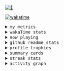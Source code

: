[![🐙](https://hits.seeyoufarm.com/api/count/incr/badge.svg?url=https%3A%2F%2Fgithub.com%2Fktnkk%2Fhit-counter&count_bg=%23070707&title_bg=%23070707&icon=&icon_color=%23E7E7E7&title=visitors&edge_flat=true)](https://hits.seeyoufarm.com)

[![wakatime](https://wakatime.com/badge/user/43ee8060-219a-4cc8-b7a0-9a681ab5a8a7.svg)](https://wakatime.com/@43ee8060-219a-4cc8-b7a0-9a681ab5a8a7)

<details>
  <summary> <samp>my metrics</samp></summary>
  
  <br>
  
 ![🐳](https://github.com/kkhys/kkhys/blob/main/github-metrics.svg)
  
  ***
</details>

<details>
  <summary> <samp>wakaTime stats</samp></summary>
  
  <br>
  
<!--START_SECTION:waka-->
![Code Time](http://img.shields.io/badge/Code%20Time-1%2C228%20hrs%2059%20mins-blue)

**🐱 My GitHub Data** 

> 📦 5.1 MB Used in GitHub's Storage 
 > 
> 🏆 2,696 Contributions in the Year 2023
 > 
> 💼 Opted to Hire
 > 
> 📜 3 Public Repositories 
 > 
> 🔑 58 Private Repositories 
 > 
**I'm an Early 🐤** 

```text
🌞 Morning                10519 commits       ███████████░░░░░░░░░░░░░░   43.85 % 
🌆 Daytime                5631 commits        ██████░░░░░░░░░░░░░░░░░░░   23.47 % 
🌃 Evening                6748 commits        ███████░░░░░░░░░░░░░░░░░░   28.13 % 
🌙 Night                  1093 commits        █░░░░░░░░░░░░░░░░░░░░░░░░   04.56 % 
```
📅 **I'm Most Productive on Monday** 

```text
Monday                   4582 commits        █████░░░░░░░░░░░░░░░░░░░░   19.10 % 
Tuesday                  4067 commits        ████░░░░░░░░░░░░░░░░░░░░░   16.95 % 
Wednesday                4331 commits        █████░░░░░░░░░░░░░░░░░░░░   18.05 % 
Thursday                 3908 commits        ████░░░░░░░░░░░░░░░░░░░░░   16.29 % 
Friday                   4156 commits        ████░░░░░░░░░░░░░░░░░░░░░   17.32 % 
Saturday                 1555 commits        ██░░░░░░░░░░░░░░░░░░░░░░░   06.48 % 
Sunday                   1392 commits        █░░░░░░░░░░░░░░░░░░░░░░░░   05.80 % 
```


📊 **This Week I Spent My Time On** 

```text
🕑︎ Time Zone: Asia/Tokyo

💬 Programming Languages: 
Other                    22 hrs 49 mins      ████████████░░░░░░░░░░░░░   46.36 % 
Java                     14 hrs 8 mins       ███████░░░░░░░░░░░░░░░░░░   28.71 % 
HTML                     3 hrs 53 mins       ██░░░░░░░░░░░░░░░░░░░░░░░   07.89 % 
SQL                      2 hrs 43 mins       █░░░░░░░░░░░░░░░░░░░░░░░░   05.54 % 
Play2                    2 hrs 38 mins       █░░░░░░░░░░░░░░░░░░░░░░░░   05.35 % 

🔥 Editors: 
IntelliJ                 24 hrs 20 mins      ████████████░░░░░░░░░░░░░   49.43 % 
Chrome                   22 hrs 49 mins      ████████████░░░░░░░░░░░░░   46.36 % 
WebStorm                 1 hr 56 mins        █░░░░░░░░░░░░░░░░░░░░░░░░   03.94 % 
DataGrip                 8 mins              ░░░░░░░░░░░░░░░░░░░░░░░░░   00.27 % 

💻 Operating System: 
Mac                      47 hrs 59 mins      ████████████████████████░   97.45 % 
Linux                    1 hr 15 mins        █░░░░░░░░░░░░░░░░░░░░░░░░   02.55 % 
```


 Last Updated on 2023/07/31 18:39:36 UTC
<!--END_SECTION:waka-->
  
  ***
</details>


<details>
  <summary> <samp>now playing</samp></summary>
  
  <br>
 
 [![🐟](https://spotify-github-profile.vercel.app/api/view?uid=31ryofms4dnv7mrohhepo4c4zgqu&cover_image=true&theme=default&show_offline=false&background_color=121212&bar_color=53b14f&bar_color_cover=false)](https://open.spotify.com/user/31ryofms4dnv7mrohhepo4c4zgqu)
  
  ***
</details>

<details>
  <summary> <samp>github readme stats</samp></summary>
  
  <br>
  
 <p align="left"> 
  <img alt="🐠" src="https://github-readme-stats.vercel.app/api?username=kkhys&count_private=true&show_icons=true&theme=dark&include_all_commits=true" />
  <img alt="🐟" src="https://github-readme-stats.vercel.app/api/top-langs/?username=kkhys&layout=compact&theme=dark&langs_count=10&hide=HTML,CSS,SCSS" />
</p>
  
  ***
</details>

<details>
  <summary> <samp>profile trophies</samp></summary>
  
  <br>
  
  [![🐬](https://github-profile-trophy.vercel.app/?username=kkhys&rank=SECRET,SSS,SS,S,AAA,AA,A&theme=darkhub&row=1&margin-w=10&no-bg=true)](https://github.com/ryo-ma/github-profile-trophy)
  
  ***
</details>

<details>
  <summary> <samp>summary cards</samp></summary>
  
  <br>
  
  ![🐋](https://github-profile-summary-cards.vercel.app/api/cards/profile-details?username=kkhys&theme=github_dark)
  ![🦑](https://github-profile-summary-cards.vercel.app/api/cards/repos-per-language?username=kkhys&theme=github_dark)
  ![🦭](https://github-profile-summary-cards.vercel.app/api/cards/most-commit-language?username=kkhys&theme=github_dark)
  ![🦀](https://github-profile-summary-cards.vercel.app/api/cards/stats?username=kkhys&theme=github_dark)
  ![🦈](https://github-profile-summary-cards.vercel.app/api/cards/productive-time?username=kkhys&theme=github_dark)
  
  ***
</details>

<details>
  <summary> <samp>streak stats</samp></summary>
  
  <br>
  
  [![🐠](http://github-readme-streak-stats.herokuapp.com?user=kkhys&theme=dark)](https://git.io/streak-stats)
  
  ***
</details>

<details>
  <summary> <samp>activity graph</samp></summary>
  
  <br>
  
  [![🐡](https://github-readme-activity-graph.cyclic.app/graph?username=kkhys&theme=xcode)](https://github.com/ashutosh00710/github-readme-activity-graph)
  
  ***
</details>
